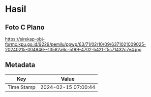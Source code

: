 # Hasil

## Foto C Plano

https://sirekap-obj-formc.kpu.go.id/9229/pemilu/ppwp/63/71/02/10/09/6371021009025-20240215-004846--13582a6c-5f99-4702-b421-f5c71432c7e4.jpg


## Metadata

| Key        | Value               |
| ---------- | ------------------- |
| Time Stamp | 2024-02-15 07:00:44 |



